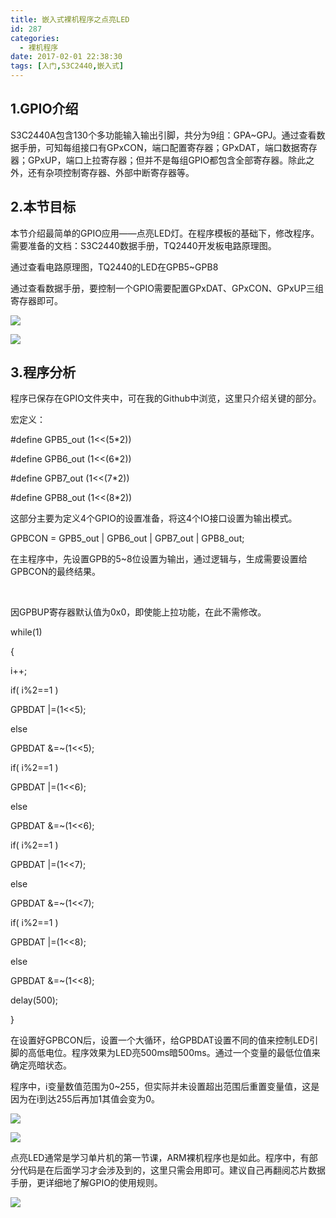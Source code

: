 ```yaml
---
title: 嵌入式裸机程序之点亮LED
id: 287
categories:
  - 裸机程序
date: 2017-02-01 22:38:30
tags: [入门,S3C2440,嵌入式]
---
```


<section data-role="outer"><section class="_135editor" data-tools="135编辑器" data-id="33">

## <span class="autonum" title="" data-original-title="">1.</span>**GPIO介绍**

</section><section class="_135editor" data-tools="135编辑器" data-id="84261"><section class="layout"><section><section></section><section></section></section><section class="135brush" data-style="color: rgb(51, 51, 51); font-size: 1em; line-height: 1.75em; word-break: break-all; word-wrap: break-word; text-align: justify;">S3C2440A包含130个多功能输入输出引脚，共分为9组：GPA~GPJ。通过查看数据手册，可知每组接口有GPxCON，端口配置寄存器；GPxDAT，端口数据寄存器；GPxUP，端口上拉寄存器；但并不是每组GPIO都包含全部寄存器。除此之外，还有杂项控制寄存器、外部中断寄存器等。</section><section><section></section></section></section></section><section class="_135editor" data-tools="135编辑器" data-id="33">

## <span class="autonum" title="" data-original-title="">2.</span>**本节目标**

</section><section class="_135editor" data-tools="135编辑器" data-id="84261"><section class="layout"><section><section></section><section></section></section><section class="135brush" data-style="color: rgb(51, 51, 51); font-size: 1em; line-height: 1.75em; word-break: break-all; word-wrap: break-word; text-align: justify;">本节介绍最简单的GPIO应用——点亮LED灯。在程序模板的基础下，修改程序。需要准备的文档：S3C2440数据手册，TQ2440开发板电路原理图。

通过查看电路原理图，TQ2440的LED在GPB5~GPB8

通过查看数据手册，要控制一个GPIO需要配置GPxDAT、GPxCON、GPxUP三组寄存器即可。

![](http://www.atime.net.cn/blog/wp-content/uploads/2017/02/捕获-279x300.png)

![](http://www.atime.net.cn/blog/wp-content/uploads/2017/02/捕获-1-277x300.png)

## 3.程序分析

程序已保存在GPIO文件夹中，可在我的Github中浏览，这里只介绍关键的部分。

宏定义：

#define GPB5_out (1&lt;&lt;(5*2))

#define GPB6_out (1&lt;&lt;(6*2))

#define GPB7_out (1&lt;&lt;(7*2))

#define GPB8_out (1&lt;&lt;(8*2))

这部分主要为定义4个GPIO的设置准备，将这4个IO接口设置为输出模式。

GPBCON = GPB5_out | GPB6_out | GPB7_out | GPB8_out;

在主程序中，先设置GPB的5~8位设置为输出，通过逻辑与，生成需要设置给GPBCON的最终结果。

​

因GPBUP寄存器默认值为0x0，即使能上拉功能，在此不需修改。

while(1)

{

i++;

if( i%2==1 )

GPBDAT |=(1&lt;&lt;5);

else

GPBDAT &amp;=~(1&lt;&lt;5);

if( i%2==1 )

GPBDAT |=(1&lt;&lt;6);

else

GPBDAT &amp;=~(1&lt;&lt;6);

if( i%2==1 )

GPBDAT |=(1&lt;&lt;7);

else

GPBDAT &amp;=~(1&lt;&lt;7);

if( i%2==1 )

GPBDAT |=(1&lt;&lt;8);

else

GPBDAT &amp;=~(1&lt;&lt;8);

delay(500);

}

在设置好GPBCON后，设置一个大循环，给GPBDAT设置不同的值来控制LED引脚的高低电位。程序效果为LED亮500ms暗500ms。通过一个变量的最低位值来确定亮暗状态。

程序中，i变量数值范围为0~255，但实际并未设置超出范围后重置变量值，这是因为在i到达255后再加1其值会变为0。

![](http://www.atime.net.cn/blog/wp-content/uploads/2017/02/捕获-2-263x300.png)

![](http://www.atime.net.cn/blog/wp-content/uploads/2017/02/捕获-3-270x300.png)

点亮LED通常是学习单片机的第一节课，ARM裸机程序也是如此。程序中，有部分代码是在后面学习才会涉及到的，这里只需会用即可。建议自己再翻阅芯片数据手册，更详细地了解GPIO的使用规则。

![](http://www.atime.net.cn/blog/wp-content/uploads/2017/01/qrcode_for_gh_85e596090db2_1280-300x300.jpg)

&nbsp;

</section><section><section></section></section></section></section><section class="_135editor" data-role="paragraph"></section></section>